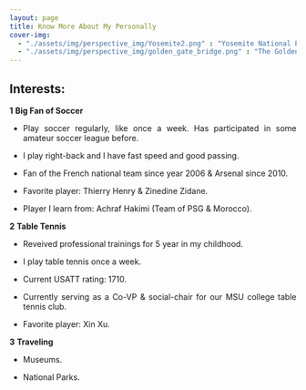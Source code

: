 ```yaml
---
layout: page
title: Know More About My Personally 
cover-img: 
  - "./assets/img/perspective_img/Yosemite2.png" : "Yosemite National Park , Jun 2016"
  - "./assets/img/perspective_img/golden_gate_bridge.png" : "The Golden Gate Bridge @San Francisco, May 2017"
---
```



## Interests:

**1** **Big Fan of Soccer** <br /> 
* <p style="text-align: justify"> Play soccer regularly, like once a week. Has participated in some amateur soccer league before. </p>
* <p style="text-align: justify"> I play right-back and I have fast speed and good passing. </p>
* <p style="text-align: justify"> Fan of the French national team since year 2006 & Arsenal since 2010. </p>
* <p style="text-align: justify"> Favorite player: Thierry Henry & Zinedine Zidane. </p>
* <p style="text-align: justify"> Player I learn from: Achraf Hakimi (Team of PSG & Morocco). </p>



**2** **Table Tennis** <br /> 
* <p style="text-align: justify"> Reveived professional trainings for 5 year in my childhood. </p>
* <p style="text-align: justify"> I play table tennis once a week. </p>
* <p style="text-align: justify"> Current USATT rating: 1710. </p>
* <p style="text-align: justify"> Currently serving as a Co-VP & social-chair for our MSU college table tennis club. </p>
* <p style="text-align: justify"> Favorite player: Xin Xu. </p>

**3** **Traveling** <br /> 
* <p style="text-align: justify"> Museums. </p>
* <p style="text-align: justify"> National Parks. </p>


 
